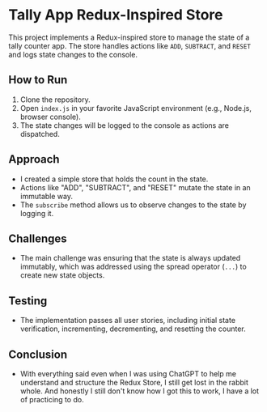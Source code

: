 # Tally App Redux-Inspired Store

This project implements a Redux-inspired store to manage the state of a tally counter app. The store handles actions like `ADD`, `SUBTRACT`, and `RESET` and logs state changes to the console.

## How to Run

1. Clone the repository.
2. Open `index.js` in your favorite JavaScript environment (e.g., Node.js, browser console).
3. The state changes will be logged to the console as actions are dispatched.

## Approach

- I created a simple store that holds the count in the state.
- Actions like "ADD", "SUBTRACT", and "RESET" mutate the state in an immutable way.
- The `subscribe` method allows us to observe changes to the state by logging it.

## Challenges

- The main challenge was ensuring that the state is always updated immutably, which was addressed using the spread operator (`...`) to create new state objects.

## Testing

- The implementation passes all user stories, including initial state verification, incrementing, decrementing, and resetting the counter.

## Conclusion

- With everything said even when I was using ChatGPT to help me understand and structure the Redux Store, I still get lost in the rabbit whole. And honestly I still don't know how I got this to work, I have a lot of practicing to do.
